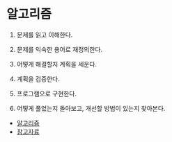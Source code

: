 # 알고리즘

1. 문제를 읽고 이해한다.

2. 문제를 익숙한 용어로 재정의한다.

3. 어떻게 해결할지 계획을 세운다.

4. 계획을 검증한다.

5. 프로그램으로 구현한다.

6. 어떻게 풀었는지 돌아보고, 개선할 방법이 있는지 찾아본다.


* [알고리즘](https://github.com/kso1204/TIL/blob/main/Algorithm/Algorithm.md)
* [참고자료](https://github.com/kso1204/TIL/blob/main/Algorithm/References.md)